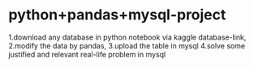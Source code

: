 # python+pandas+mysql-project
1.download any database in python notebook via kaggle database-link,
2.modify the data by pandas, 
3.upload the table in mysql
4.solve some justified and relevant real-life problem in mysql
